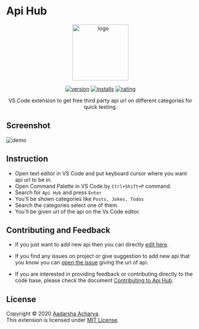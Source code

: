 # Api Hub

<p align="center">
  <img src="https://raw.githubusercontent.com/adarshaacharya/ApiHub/main/assets/logo.png" alt="logo" height="150">
</p>

<p align="center">
<a href="https://marketplace.visualstudio.com/items?itemName=aadarshaacharya.api-hub"><img src="https://vsmarketplacebadge.apphb.com/version/aadarshaacharya.api-hub.svg" alt="version"/></a>
<a href="https://marketplace.visualstudio.com/items?itemName=aadarshaacharya.api-hub"><img src="https://vsmarketplacebadge.apphb.com/installs/aadarshaacharya.api-hub.svg" alt="installs"/></a>
<a href="https://marketplace.visualstudio.com/items?itemName=aadarshaacharya.api-hub"><img src="https://vsmarketplacebadge.apphb.com/rating-short/aadarshaacharya.api-hub.svg" alt="rating"/></a>

</p>

<p align="center">
VS Code extension to get free third party api url on different categories for quick testing.
</p>

## Screenshot

<img src="https://raw.githubusercontent.com/adarshaacharya/ApiHub/main/assets/demo.gif" alt="demo"/>

## Instruction

- Open text editor in VS Code and put keyboard cursor where you want api url to be in.
- Open Command Palette in VS Code by `Ctrl+Shift+P` command.
- Search for `Api Hub` and press `Enter`
- You'll be shown categories like `Posts, Jokes, Todos`
- Search the categories select one of them.
- You'll be given url of the api on the Vs Code editor.

## Contributing and Feedback

- If you just want to add new api then you can directly [edit here](https://github.com/adarshaacharya/ApiHub/edit/main/src/apis.ts).

- If you find any issues on project or give suggestion to add new api that you know you can [open the issue](https://github.com/adarshaacharya/ApiHub/issues/new) giving the url of api.

- If you are interested in providing feedback or contributing directly to the code base, please check the document [Contributing to Api Hub](https://github.com/adarshaacharya/ApiHub/blob/main/CONTRIBUTING.md).

## License

Copyright © 2020 [Aadarsha Acharya](https://github.com/adarshaacharya).<br />
This extension is licensed under [MIT License](https://github.com/adarshaacharya/ApiHub/blob/main/LICENSE).
